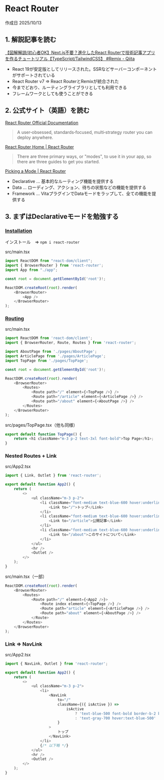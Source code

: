 # React Router

作成日 2025/10/13

## 1. 解説記事を読む

[【図解解説/初心者OK】Next.js不要？進化したReact Routerで技術記事アプリを作るチュートリアル【TypeScript/TailwindCSS】 #Remix - Qiita](https://qiita.com/Sicut_study/items/7dc1b0cdcc1bee210f05)

- React 19が安定版としてリリースされた。SSRなどサーバーコンポーネントがサポートされている
- React Router v7 => React RouterとRemixが統合された
- 今までどおり、ルーティングライブラリとしても利用できる
- フレームワークとしても使うことができる

## 2. 公式サイト（英語）を読む

[React Router Official Documentation](https://reactrouter.com/)

> A user‑obsessed, standards‑focused, multi‑strategy router you can deploy anywhere.

[React Router Home | React Router](https://reactrouter.com/home)

> There are three primary ways, or "modes", to use it in your app, so there are three guides to get you started.

[Picking a Mode | React Router](https://reactrouter.com/start/modes)

- Declarative ... 基本的なルーティング機能を提供する
- Data ... ローディング、アクション、待ちの状態などの機能を提供する
- Framework ... VitaプラグインでDataモードをラップして、全ての機能を提供する

## 3. まずはDeclarativeモードを勉強する

### [Installation](https://reactrouter.com/start/declarative/installation)

インストール　=> `npm i react-router`

src/main.tsx

```javascript
import ReactDOM from "react-dom/client";
import { BrowserRouter } from 'react-router';
import App from "./app";

const root = document.getElementById('root')!;

ReactDOM.createRoot(root).render(
    <BrowserRouter>
        <App />
    </BrowserRouter>
);
```

### [Routing](https://reactrouter.com/start/declarative/routing)

src/main.tsx

```javascript
import ReactDOM from 'react-dom/client';
import { BrowserRouter, Route, Routes } from 'react-router';

import AboutPage from './pages/AboutPage';
import ArticlePage from './pages/ArticlePage';
import TopPage from './pages/TopPage';

const root = document.getElementById('root')!;

ReactDOM.createRoot(root).render(
    <BrowserRouter>
        <Routes>
            <Route path="/" element={<TopPage />} />
            <Route path="/article" element={<ArticlePage />} />
            <Route path="/about" element={<AboutPage />} />
        </Routes>
    </BrowserRouter>
);
```

src/pages/TopPage.tsx（他も同様）

```javascript
export default function TopPage() {
    return <h1 className="m-3 p-2 text-3xl font-bold">Top Page</h1>;
}
```

### Nested Routes + Link

src/App2.tsx

```javascript
import { Link, Outlet } from 'react-router';

export default function App2() {
    return (
        <>
            <ul className="m-3 p-2">
                <li className="font-medium text-blue-600 hover:underline">
                    <Link to="/">トップ</Link>
                </li>
                <li className="font-medium text-blue-600 hover:underline">
                    <Link to="/article">公開記事</Link>
                </li>
                <li className="font-medium text-blue-600 hover:underline">
                    <Link to="/about">このサイトについて</Link>
                </li>
            </ul>
            <hr />
            <Outlet />
        </>
    );
}
```

src/main.tsx（一部）

```javascript
ReactDOM.createRoot(root).render(
    <BrowserRouter>
        <Routes>
            <Route path="/" element={<App2 />}>
                <Route index element={<TopPage />} />
                <Route path="article" element={<ArticlePage />} />
                <Route path="about" element={<AboutPage />} />
            </Route>
        </Routes>
    </BrowserRouter>
);
```

### Link => NavLink

src/App2.tsx

```javascript
import { NavLink, Outlet } from 'react-router';

export default function App2() {
    return (
        <>
            <ul className="m-3 p-2">
                <li>
                    <NavLink
                        to="/"
                        className={({ isActive }) =>
                            isActive
                                ? 'text-blue-500 font-bold border-b-2 border-blue-500'
                                : 'text-gray-700 hover:text-blue-500'
                        }
                    >
                        トップ
                    </NavLink>
                </li>
                {/* 以下略 */}
            </ul>
            <hr />
            <Outlet />
        </>
    );
}
```
